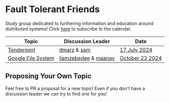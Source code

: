 # Fault Tolerant Friends

Study group dedicated to furthering information and education around distributed systems! Click [here](https://tinyurl.com/faulttolerantfrenscal) to subscribe to the calendar.


| Topic | Discussion Leader|  Date | 
|-------|-----------------|-----------|
| [Tendermint](./Sessions/tendermint.md) | [dmarz](https://x.com/DistributedMarz) & [sam](https://x.com/samlafer) |  [17 July 2024](https://calendar.google.com/calendar/u/0/r/eventedit/bGMzbTZoNDk2ZDFwaDhvMzg3ZWQ5ZnBiazAgNmYxY2U0NDIzNTg4N2I3YmYxNTkwNmE5Mzc1MGE3MDY4NDgyOTEyMjVhMTE0ZDcyOTNhMTdlZDg1YjhjYmU3ZEBn)  |
| [Google File System](./Sessions/gfs.md) | [liamzebedee](https://x.com/liamzebedee) & [maanav](https://x.com/MaanavKhaitan) |  [October 23 2024]()  |


## Proposing Your Own Topic

Feel free to PR a proposal for a new topic! Even if you don't have a discussion leader we can try to find one for you!
